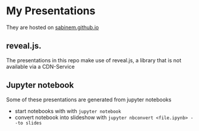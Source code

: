# My Presentations
They are hosted on [sabinem.github.io](https://sabinem.github.io/index.html)

## reveal.js.
The presentations in this repo make use of reveal.js, a library that 
is not available via a CDN-Service

## Jupyter notebook
Some of these presentations are generated from jupyter notebooks

- start notebooks with with `jupyter notebook`
- convert notebook into slideshow with `jupyter nbconvert <file.ipynb> --to slides`

